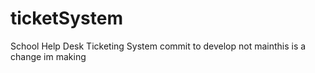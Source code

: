 # ticketSystem
School Help Desk Ticketing System
commit to develop not mainthis is a change im making
